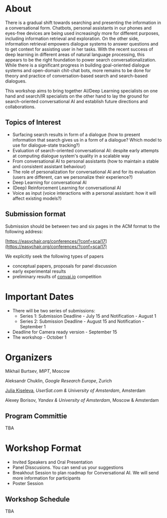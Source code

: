 # About
There is a gradual shift towards searching and  presenting the information in a conversational form. Chatbots, personal assistants in our phones and eyes-free devices are being used increasingly more for different purposes, including information retrieval and exploration. On the other side, information retrieval empowers dialogue systems to answer questions and to get context for assisting user in her tasks.  With the recent success of deep learning in different areas of natural language processing, this appears to be the right foundation to power search conversationalization.
While there is a significant progress in building goal-oriented dialogue systems and open-domain chit-chat bots, more remains to be done for theory and practice of conversation-based search and search-based dialogues.

This workshop aims to bring together AI/Deep Learning specialists on one hand and search/IR specialists on the other hand to lay the ground for search-oriented conversational AI and establish future directions and collaborations.

## Topics of Interest
  *  Surfacing search results in form of a dialogue (how to present information that search gives us in a form of a dialogue? Which model to use for dialogue-state tracking?)
  * Evaluation of search-oriented conversational AI: despite early attempts at
 computing dialogue system's quality in a scalable way
  * From conversational AI to personal assistants (how to maintain a stable and consistent assistant behaviour)
  *  The role of personalization for conversational AI and for its evaluation (users are different, can we personalize their experience?)
  * Deep Learning for conversational AI
  *  (Deep) Reinforcement Learning for conversational AI 
  * Voice as input (voice interactions with a personal assistant: how it will affect existing models?)
  
## Submission format
Submission should be between two and six pages in the ACM format to the following address:
 
[https://easychair.org/conferences/?conf=scai17](https://easychair.org/conferences/?conf=scai17)
 
We explicitly seek the following types of papers
  * conceptual papers, proposals for panel discussion 
  * early experimental results
  * preliminary results of [convai.io](http://convai.io) competition
  
# Important Dates
  * There will be two series of submissions:
    * Series 1: Submission Deadline - July 15 and Notification - August 1
    * Series 2: Submission Deadline - August 15 and Notification - September 1
  * Deadline for Camera ready version - September 15 
  * The workshop - October 1

# Organizers
Mikhail Burtsev, *MIPT*, Moscow

Aleksandr Chuklin, *Google Research Europe*, Zurich

[Julia Kiseleva](http://juliakiseleva.com), *UserSat.com & University of Amsterdam*, Amsterdam

Alexey Borisov, *Yandex & University of Amsterdam*, Moscow & Amsterdam

## Program Committie
TBA

# Workshop Format
  * Invited Speakers and Oral Presentation
  * Panel Disscusions. You can send us your suggestions 
  * Breakhout Session to plan roadmap for Conversational AI. We will send more information for participants
  * Poster Session 

## Workshop Schedule
TBA
